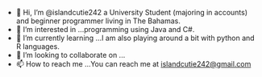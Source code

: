 - 👋 Hi, I’m @islandcutie242 a University Student (majoring in accounts) and beginner programmer living in The Bahamas.
- 👀 I’m interested in ...programming using Java and C#.
- 🌱 I’m currently learning ...I am also playing around a bit with python and R languages. 
- 💞️ I’m looking to collaborate on ...
- 📫 How to reach me ...You can reach me at islandcutie242@gmail.com

<!---
islandcutie242/islandcutie242 is a ✨ special ✨ repository because its `README.md` (this file) appears on your GitHub profile.
You can click the Preview link to take a look at your changes.
--->
